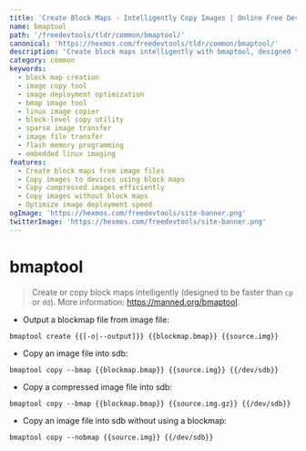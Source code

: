 ```yaml
---
title: 'Create Block Maps - Intelligently Copy Images | Online Free DevTools by Hexmos'
name: bmaptool
path: '/freedevtools/tldr/common/bmaptool/'
canonical: 'https://hexmos.com/freedevtools/tldr/common/bmaptool/'
description: 'Create block maps intelligently with bmaptool, designed to copy images faster than traditional methods. Optimize image deployments and reduce write operations. Free online tool, no registration required.'
category: common
keywords:
  - block map creation
  - image copy tool
  - image deployment optimization
  - bmap image tool
  - linux image copier
  - block-level copy utility
  - sparse image transfer
  - image file transfer
  - flash memory programming
  - embedded linux imaging
features:
  - Create block maps from image files
  - Copy images to devices using block maps
  - Copy compressed images efficiently
  - Copy images without block maps
  - Optimize image deployment speed
ogImage: 'https://hexmos.com/freedevtools/site-banner.png'
twitterImage: 'https://hexmos.com/freedevtools/site-banner.png'
---
```


# bmaptool

> Create or copy block maps intelligently (designed to be faster than `cp` or `dd`).
> More information: <https://manned.org/bmaptool>.

- Output a blockmap file from image file:

`bmaptool create {{[-o|--output]}} {{blockmap.bmap}} {{source.img}}`

- Copy an image file into sdb:

`bmaptool copy --bmap {{blockmap.bmap}} {{source.img}} {{/dev/sdb}}`

- Copy a compressed image file into sdb:

`bmaptool copy --bmap {{blockmap.bmap}} {{source.img.gz}} {{/dev/sdb}}`

- Copy an image file into sdb without using a blockmap:

`bmaptool copy --nobmap {{source.img}} {{/dev/sdb}}`
